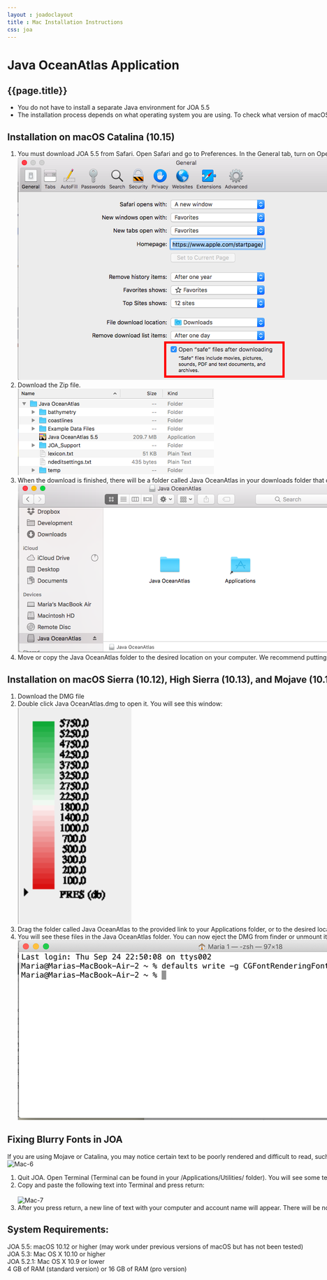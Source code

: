 ```yaml
---
layout : joadoclayout
title : Mac Installation Instructions
css: joa
---
```


<div id="container" class="joa joa_download_windows  row-fluid" style="max-width:125vh;text-align:left;">
<div id="main_content" class="contained span8" style="min-width:122vh">
<div id="top"></div>
	<h1>Java OceanAtlas Application</h1>
	<h2>{{page.title}}</h2>

<ul>
<li>You do not have to install a separate Java environment for JOA 5.5 </li>
<li>The installation process depends on what operating system you are using. To check what version of macOS is installed on your computer, go to the apple menu in the top left corner of your screen and select <b>About This Mac.</b> JOA 5.5 has been tested on versions 12-15 of macOS.</li>
</ul>


<h2>Installation on macOS Catalina (10.15) </h2>
<ol>
<li>You must download JOA 5.5 from Safari. Open Safari and go to Preferences. In the General tab, turn on Open “safe” files after downloading. This is necessary for JOA to install correctly.</li>

<img alt="Mac-1" src="assets/images/mac1.jpg">

<li>Download the Zip file.</li>

<img alt="Mac-2" src="assets/images/mac2.jpg">

<li>When the download is finished, there will be a folder called Java OceanAtlas in your downloads folder that contains these files:</li>

<img alt="Mac-3" src="assets/images/mac3.jpg">

<li>Move or copy the Java OceanAtlas folder to the desired location on your computer. We recommend putting it in Applications.</li>
</ol>

<h2>Installation on macOS Sierra (10.12), High Sierra (10.13), and Mojave (10.14)</h2>
<ol>
<li>Download the DMG file </li>

<li>Double click Java OceanAtlas.dmg to open it. You will see this window:</li>

<img alt="Mac-4" src="assets/images/mac4.jpg">

<li>Drag the folder called Java OceanAtlas to the provided link to your Applications folder, or to the desired location on your computer. Do not run JOA directly from the DMG.</li>

<li>You will see these files in the Java OceanAtlas folder. You can now eject the DMG from finder or unmount it using the Disk Utility application. The DMG can be kept as a backup or discarded entirely.</li>

<img alt="Mac-5" src="assets/images/mac5.jpg">
</ol>

<h2>Fixing Blurry Fonts in JOA</h2>
<p>If you are using Mojave or Catalina, you may notice certain text to be poorly rendered and difficult to read, such as colorbar labels: <br>
<img alt="Mac-6" src="assets/images/mac6.jpg">
<ol>
<li>Quit JOA. Open Terminal (Terminal can be found in your /Applications/Utilities/ folder). You will see some text in your Terminal window. The gray box is your cursor.</li>
<li>Copy and paste the following text into Terminal and press return: <br>
	<center><font face="Consolas">defaults write -g CGFontRenderingFontSmoothingDisabled -bool NO</font></center>
</li>
<img alt="Mac-7" src="assets/images/mac7.jpg">
<li>After you press return, a new line of text with your computer and account name will appear. There will be nothing to indicate that a change has taken effect. Quit terminal and restart JOA. If text still appears fuzzy, try logging out of your account and logging back on.</li>
</ol>

<h2>System Requirements:</h2>
<p>
JOA 5.5: macOS 10.12 or higher (may work under previous versions of macOS but has not been tested) <br>
JOA 5.3: Mac OS X 10.10 or higher<br>
JOA 5.2.1: Mac OS X 10.9 or lower<br>
4 GB of RAM (standard version) or 16 GB of RAM (pro version)
</p>
